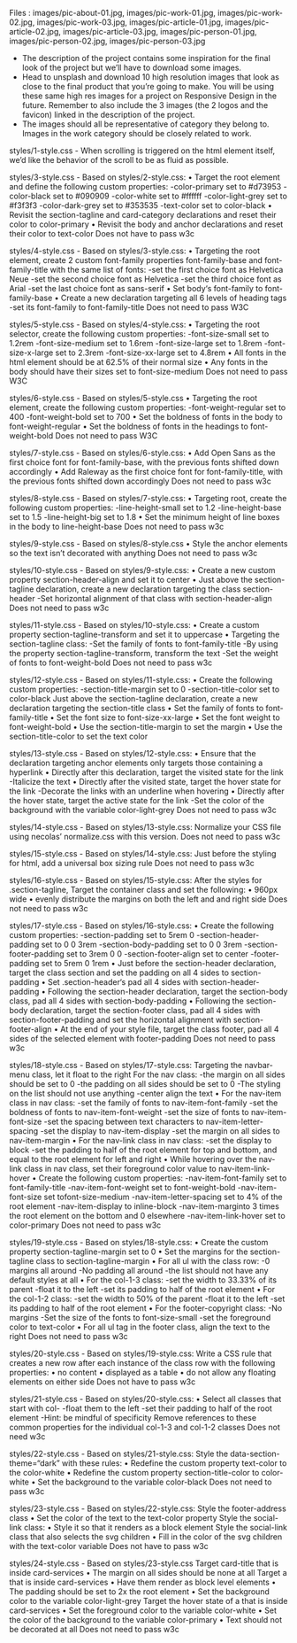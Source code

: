Files : images/pic-about-01.jpg, images/pic-work-01.jpg, images/pic-work-02.jpg, images/pic-work-03.jpg, images/pic-article-01.jpg, images/pic-article-02.jpg, images/pic-article-03.jpg, images/pic-person-01.jpg, images/pic-person-02.jpg, images/pic-person-03.jpg
- The description of the project contains some inspiration for the final look of the project but we’ll have to download some images.
- Head to unsplash and download 10 high resolution images that look as close to the final product that you’re going to make. You will be using these same high res images for a project on Responsive Design in the future. Remember to also include the 3 images (the 2 logos and the favicon) linked in the description of the project.
- The images should all be representative of category they belong to. Images in the work category should be closely related to work.

styles/1-style.css - When scrolling is triggered on the html element itself, we’d like the behavior of the scroll to be as fluid as possible.

styles/3-style.css - Based on styles/2-style.css:
    • Target the root element and define the following custom properties:
        -color-primary set to #d73953
        -color-black set to #090909
        -color-white set to #ffffff
        -color-light-grey set to #f3f3f3
        -color-dark-grey set to #353535
        -text-color set to color-black
    • Revisit the section-tagline and card-category declarations and reset their color to color-primary
    • Revisit the body and anchor declarations and reset their color to text-color
Does not have to pass w3c

styles/4-style.css - Based on styles/3-style.css:
    • Targeting the root element, create 2 custom font-family properties font-family-base and font-family-title with the same list of fonts:
        -set the first choice font as Helvetica Neue
        -set the second choice font as Helvetica
        -set the third choice font as Arial
        -set the last choice font as sans-serif
    • Set body‘s font-family to font-family-base
    • Create a new declaration targeting all 6 levels of heading tags
        -set its font-family to font-family-title
Does not need to pass W3C

styles/5-style.css - Based on styles/4-style.css:
    • Targeting the root selector, create the following custom properties:
        -font-size-small set to 1.2rem
        -font-size-medium set to 1.6rem
        -font-size-large set to 1.8rem
        -font-size-x-large set to 2.3rem
        -font-size-xx-large set to 4.8rem
    • All fonts in the html element should be at 62.5% of their normal size
    • Any fonts in the body should have their sizes set to font-size-medium
Does not need to pass W3C

styles/6-style.css - Based on styles/5-style.css
    • Targeting the root element, create the following custom properties:
        -font-weight-regular set to 400
        -font-weight-bold set to 700
    • Set the boldness of fonts in the body to font-weight-regular
    • Set the boldness of fonts in the headings to font-weight-bold
Does not need to pass W3C

styles/7-style.css - Based on styles/6-style.css:
    • Add Open Sans as the first choice font for font-family-base, with the previous fonts shifted down accordingly
    • Add Raleway as the first choice font for font-family-title, with the previous fonts shifted down accordingly
Does not need to pass w3c

styles/8-style.css - Based on styles/7-style.css:
    • Targeting root, create the following custom properties:
        -line-height-small set to 1.2
        -line-height-base set to 1.5
        -line-height-big set to 1.8
    • Set the minimum height of line boxes in the body to line-height-base
Does not need to pass w3c

styles/9-style.css - Based on styles/8-style.css
    • Style the anchor elements so the text isn’t decorated with anything
Does not need to pass w3c

styles/10-style.css - Based on styles/9-style.css:
    • Create a new custom property section-header-align and set it to center
    • Just above the section-tagline declaration, create a new declaration targeting the class section-header
        -Set horizontal alignment of that class with section-header-align
Does not need to pass w3c

styles/11-style.css - Based on styles/10-style.css:
    • Create a custom property section-tagline-transform and set it to uppercase
    • Targeting the section-tagline class:
        -Set the family of fonts to font-family-title
        -By using the property section-tagline-transform, transform the text
        -Set the weight of fonts to font-weight-bold
Does not need to pass w3c

styles/12-style.css - Based on styles/11-style.css:
    • Create the following custom properties:
        -section-title-margin set to 0
        -section-title-color set to color-black
Just above the section-tagline declaration, create a new declaration targeting the section-title class
    • Set the family of fonts to font-family-title
    • Set the font size to font-size-xx-large
    • Set the font weight to font-weight-bold
    • Use the section-title-margin to set the margin
    • Use the section-title-color to set the text color

styles/13-style.css - Based on styles/12-style.css:
    • Ensure that the declaration targeting anchor elements only targets those containing a hyperlink
    • Directly after this declaration, target the visited state for the link
        -Italicize the text
    • Directly after the visited state, target the hover state for the link
        -Decorate the links with an underline when hovering
    • Directly after the hover state, target the active state for the link
        -Set the color of the background with the variable color-light-grey
Does not need to pass w3c

styles/14-style.css - Based on styles/13-style.css:
    Normalize your CSS file using necolas’ normalize.css with this version.
Does not need to pass w3c

styles/15-style.css - Based on styles/14-style.css:
    Just before the styling for html, add a universal box sizing rule
Does not need to pass w3c

styles/16-style.css - Based on styles/15-style.css:
After the styles for .section-tagline,
Target the container class and set the following:
    • 960px wide
    • evenly distribute the margins on both the left and and right side
Does not need to pass w3c

styles/17-style.css - Based on styles/16-style.css:
    • Create the following custom properties:
        -section-padding set to 5rem 0
        -section-header-padding set to 0 0 3rem
        -section-body-padding set to 0 0 3rem
        -section-footer-padding set to 3rem 0 0
        -section-footer-align set to center
        -footer-padding set to 5rem 0 1rem
    • Just before the section-header declaration, target the class section and set the padding on all 4 sides to section-padding
    • Set .section-header‘s pad all 4 sides with section-header-padding
    • Following the section-header declaration, target the section-body class, pad all 4 sides with section-body-padding
    • Following the section-body declaration, target the section-footer class, pad all 4 sides with section-footer-padding and set the horizontal alignment with section-footer-align
    • At the end of your style file, target the class footer, pad all 4 sides of the selected element with footer-padding
Does not need to pass w3c

styles/18-style.css - Based on styles/17-style.css:
    Targeting the navbar-menu class, let it float to the right
    For the nav class:
        -the margin on all sides should be set to 0
        -the padding on all sides should be set to 0
        -The styling on the list should not use anything
        -center align the text
    • For the nav-item class in nav class:
        -set the family of fonts to nav-item-font-family
        -set the boldness of fonts to nav-item-font-weight
        -set the size of fonts to nav-item-font-size
        -set the spacing between text characters to nav-item-letter-spacing
        -set the display to nav-item-display
        -set the margin on all sides to nav-item-margin
    • For the nav-link class in nav class:
        -set the display to block
        -set the padding to half of the root element for top and bottom, and equal to the root element for left and right
    • While hovering over the nav-link class in nav class, set their foreground color value to nav-item-link-hover
    • Create the following custom properties:
        -nav-item-font-family set to font-family-title
        -nav-item-font-weight set to font-weight-bold
        -nav-item-font-size set tofont-size-medium
        -nav-item-letter-spacing set to 4% of the root element
        -nav-item-display to inline-block
        -nav-item-marginto 3 times the root element on the bottom and 0 elsewhere
        -nav-item-link-hover set to color-primary
Does not need to pass w3c

styles/19-style.css - Based on styles/18-style.css:
    • Create the custom property section-tagline-margin set to 0
    • Set the margins for the section-tagline class to section-tagline-margin
    • For all ul with the class row:
        -0 margins all around
        -No padding all around
        -the list should not have any default styles at all
    • For the col-1-3 class:
        -set the width to 33.33% of its parent
        -float it to the left
        -set its padding to half of the root element
    • For the col-1-2 class:
        -set the width to 50% of the parent
        -float it to the left
        -set its padding to half of the root element
    • For the footer-copyright class:
        -No margins
        -Set the size of the fonts to font-size-small
        -set the foreground color to text-color
    • For all ul tag in the footer class, align the text to the right
Does not need to pass w3c

styles/20-style.css - Based on styles/19-style.css:
Write a CSS rule that creates a new row after each instance of the class row with the following properties:
    • no content
    • displayed as a table
    • do not allow any floating elements on either side
Does not have to pass w3c

styles/21-style.css - Based on styles/20-style.css:
    • Select all classes that start with col-
        -float them to the left
        -set their padding to half of the root element
        -Hint: be mindful of specificity
Remove references to these common properties for the individual col-1-3 and col-1-2 classes
Does not need w3c

styles/22-style.css - Based on styles/21-style.css:
Style the data-section-theme=“dark” with these rules:
    • Redefine the custom property text-color to the color-white
    • Redefine the custom property section-title-color to color-white
    • Set the background to the variable color-black
Does not need to pass w3c

styles/23-style.css - Based on styles/22-style.css:
Style the footer-address class
    • Set the color of the text to the text-color property
Style the social-link class:
    • Style it so that it renders as a block element
Style the social-link class that also selects the svg children
    • Fill in the color of the svg children with the text-color variable
Does not have to pass w3c

styles/24-style.css - Based on styles/23-style.css
Target card-title that is inside card-services
    • The margin on all sides should be none at all
Target a that is inside card-services
    • Have them render as block level elements
    • The padding should be set to 2x the root element
    • Set the background color to the variable color-light-grey
Target the hover state of a that is inside card-services
    • Set the foreground color to the variable color-white
    • Set the color of the background to the variable color-primary
    • Text should not be decorated at all
Does not need to pass w3c